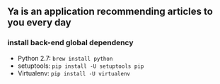 ## Ya is an application recommending articles to you every day

### install back-end global dependency

- Python 2.7: `brew install python`
- setuptools: `pip install -U setuptools pip`
- Virtualenv: `pip install -U virtualenv`
